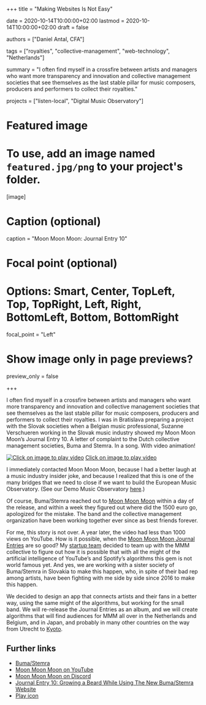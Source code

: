 +++
title = "Making Websites Is Not Easy"

date = 2020-10-14T10:00:00+02:00
lastmod = 2020-10-14T10:00:00+02:00
draft = false

authors = ["Daniel Antal, CFA"]

tags = ["royalties", "collective-management", "web-technology", "Netherlands"]

summary = "I often find myself in a crossfire between artists and managers who want more transparency and innovation and collective management societies that see themselves as the last stable pillar for music composers, producers and performers to collect their royalties."

projects = ["listen-local", "Digital Music Observatory"]

# Featured image
# To use, add an image named `featured.jpg/png` to your project's folder. 
[image]
  # Caption (optional)
  caption = "Moon Moon Moon: Journal Entry 10"

  # Focal point (optional)
  # Options: Smart, Center, TopLeft, Top, TopRight, Left, Right, BottomLeft, Bottom, BottomRight
  focal_point = "Left"

  # Show image only in page previews?
  preview_only = false

+++

I often find myself in a crossfire between artists and managers who want more transparency and innovation and collective management societies that see themselves as the last stable pillar for music composers, producers and performers to collect their royalties. I was in Bratislava preparing a project with the Slovak societies when a Belgian music professional, Suzanne Verschueren working in the Slovak music industry showed my Moon Moon Moon’s Journal Entry 10. A letter of complaint to the Dutch collective management societies, Buma and Stemra. In a song.  With video animation!

[![Click on image to play video](https://dataandlyrics.com/post/2020-10-14-making_websites/playjournal10.png)](https://www.youtube.com/watch?v=UtaEKUy6KGE)
[Click on image to play video](https://www.youtube.com/watch?v=UtaEKUy6KGE)

I immediately contacted Moon Moon Moon, because I had a better laugh at a music industry insider joke, and because I realized that this is one of the many bridges that we need to close if we want to build the European Music Observatory. (See our Demo Music Observatory [here](https://music.dataobservatory.eu/).)

Of course, Buma/Stemra reached out to [Moon Moon Moon](https://www.facebook.com/moonmoonmoontheband) within a day of the release, and within a week they figured out where did the 1500 euro go, apologized for the mistake. The band and the collective management organization have been working together ever since as best friends forever.

For me, this story is not over.  A year later, the video had less than 1000 views on YouTube.  How is it possible, when the [Moon Moon Moon Journal Entries](https://www.youtube.com/playlist?list=PLA58ktFjlFijWiHTbTju4-OnswRmjKTC9) are so good?  My [startup team](https://dataobservatory.eu/team/) decided to team up with the MMM collective to figure out how it is possible that with all the might of the artificial intelligence of YouTube’s and Spotify’s algorithms this gem is not world famous yet.  And yes, we are working with a sister society of Buma/Stemra in Slovakia to make this happen, who, in spite of their bad rep among artists, have been fighting with me side by side since 2016 to make this happen.

We decided to design an app that connects artists and their fans in a better way, using the same might of the algorithms, but working for the small band.  We will re-release the Journal Entries as an album, and we will create algorithms that will find audiences for MMM all over in the Netherlands and Belgium, and in Japan, and probably in many other countries on the way from Utrecht to [Kyoto](https://www.youtube.com/watch?v=Tw0zYd0eIlk).


## Further links

* [Buma/Stemra](https://www.bumastemra.nl/en/)
* [Moon Moon Moon on YouTube](https://www.youtube.com/moonmoonmoon)
* [Moon Moon Moon on Discord](https://discord.com/invite/v3upRs7?fbclid=IwAR04uKn_1TurL6cZArdwMigw9BDXpVqp9AXL3W12U94a69SeobDBT6jCbSo)
* [Journal Entry 10: Growing a Beard While Using The New Buma/Stemra Website](https://www.youtube.com/watch?v=UtaEKUy6KGE)
* [Play icon](https://icons8.com/icons/set/play)